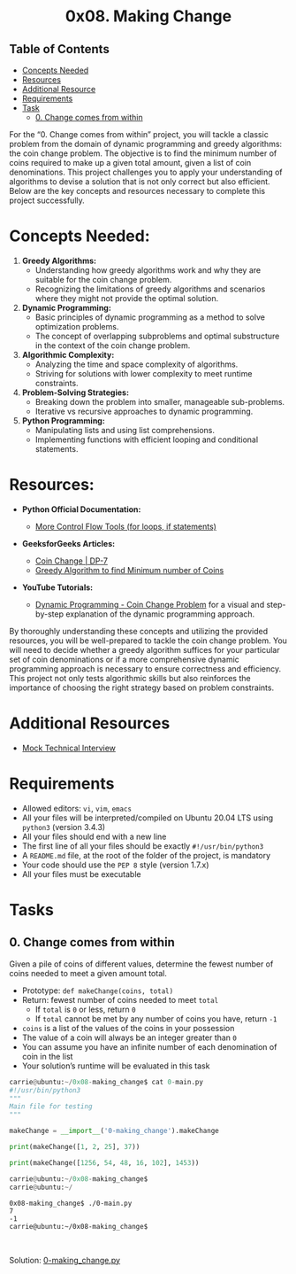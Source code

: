 # <p align='center'>0x08. Making Change</p>

## Table of Contents
- [Concepts Needed](#concepts-needed)
- [Resources](#resources)
- [Additional Resource](#additional-resource)
- [Requirements](#requirements)
- [Task](#task)
    - [0. Change comes from within](#0-change-comes-from-within)

For the “0. Change comes from within” project, you will tackle a classic problem from the domain of dynamic programming and greedy algorithms: the coin change problem. The objective is to find the minimum number of coins required to make up a given total amount, given a list of coin denominations. This project challenges you to apply your understanding of algorithms to devise a solution that is not only correct but also efficient. Below are the key concepts and resources necessary to complete this project successfully.

# Concepts Needed:
1. **Greedy Algorithms:**
    - Understanding how greedy algorithms work and why they are suitable for the coin change problem.
    - Recognizing the limitations of greedy algorithms and scenarios where they might not provide the optimal solution.
2. **Dynamic Programming:**
    - Basic principles of dynamic programming as a method to solve optimization problems.
    - The concept of overlapping subproblems and optimal substructure in the context of the coin change problem.
3. **Algorithmic Complexity:**
    - Analyzing the time and space complexity of algorithms.
    - Striving for solutions with lower complexity to meet runtime constraints.
4. **Problem-Solving Strategies:**
    - Breaking down the problem into smaller, manageable sub-problems.
    - Iterative vs recursive approaches to dynamic programming.
5. **Python Programming:**
    - Manipulating lists and using list comprehensions.
    - Implementing functions with efficient looping and conditional statements.

# Resources:
- **Python Official Documentation:**
    - [More Control Flow Tools (for loops, if statements)](https://docs.python.org/3/tutorial/controlflow.html)

- **GeeksforGeeks Articles:**
    - [Coin Change | DP-7](https://www.geeksforgeeks.org/coin-change-dp-7/)
    - [Greedy Algorithm to find Minimum number of Coins](https://www.geeksforgeeks.org/greedy-algorithm-to-find-minimum-number-of-coins/)

- **YouTube Tutorials:**
    - [Dynamic Programming - Coin Change Problem](https://www.youtube.com/watch?v=jgiZlGzXMBw) for a visual and step-by-step explanation of the dynamic programming approach.


By thoroughly understanding these concepts and utilizing the provided resources, you will be well-prepared to tackle the coin change problem. You will need to decide whether a greedy algorithm suffices for your particular set of coin denominations or if a more comprehensive dynamic programming approach is necessary to ensure correctness and efficiency. This project not only tests algorithmic skills but also reinforces the importance of choosing the right strategy based on problem constraints.

# Additional Resources
- [Mock Technical Interview](https://www.youtube.com/watch?feature=shared&v=9BSSIsJ-fWg)

# Requirements
- Allowed editors: `vi`, `vim`, `emacs`
- All your files will be interpreted/compiled on Ubuntu 20.04 LTS using `python3` (version 3.4.3)
- All your files should end with a new line
- The first line of all your files should be exactly `#!/usr/bin/python3`
- A `README.md` file, at the root of the folder of the project, is mandatory
- Your code should use the `PEP 8` style (version 1.7.x)
- All your files must be executable


# Tasks

## 0. Change comes from within
Given a pile of coins of different values, determine the fewest number of coins needed to meet a given amount total.

- Prototype: `def makeChange(coins, total)`
- Return: fewest number of coins needed to meet `total`
    - If `total` is `0` or less, return `0`
    - If `total` cannot be met by any number of coins you have, return `-1`
- `coins` is a list of the values of the coins in your possession
- The value of a coin will always be an integer greater than `0`
- You can assume you have an infinite number of each denomination of coin in the list
- Your solution’s runtime will be evaluated in this task

```py
carrie@ubuntu:~/0x08-making_change$ cat 0-main.py
#!/usr/bin/python3
"""
Main file for testing
"""

makeChange = __import__('0-making_change').makeChange

print(makeChange([1, 2, 25], 37))

print(makeChange([1256, 54, 48, 16, 102], 1453))

carrie@ubuntu:~/0x08-making_change$
carrie@ubuntu:~/
```

```
0x08-making_change$ ./0-main.py
7
-1
carrie@ubuntu:~/0x08-making_change$
```

<br>

Solution: [0-making_change.py](0-making_change.py)